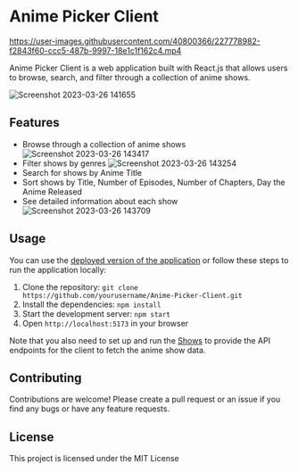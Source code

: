 # Anime Picker Client

https://user-images.githubusercontent.com/40800366/227778982-f2843f60-ccc5-487b-9997-18e1c1f162c4.mp4


Anime Picker Client is a web application built with React.js that allows users to browse, search, and filter through a collection of anime shows.

![Screenshot 2023-03-26 141655](https://user-images.githubusercontent.com/40800366/227779062-9dd7ceb5-ae6b-4255-b897-e0d0ee6fe228.png)


## Features

- Browse through a collection of anime shows
![Screenshot 2023-03-26 143417](https://user-images.githubusercontent.com/40800366/227779329-f1008205-f8e1-4199-9bb6-d061a4d1205e.png)
- Filter shows by genres
![Screenshot 2023-03-26 143254](https://user-images.githubusercontent.com/40800366/227779219-f3e17d5c-19b2-4661-bc6f-8a684ebc511f.png)
- Search for shows by Anime Title
- Sort shows by Title, Number of Episodes, Number of Chapters, Day the Anime Released
- See detailed information about each show
![Screenshot 2023-03-26 143709](https://user-images.githubusercontent.com/40800366/227779524-b9277a4a-693e-4b0a-8bce-e78c54738335.png)

## Usage

You can use the [deployed version of the application](https://anime-picker-client.vercel.app/) or follow these steps to run the application locally:

1. Clone the repository: `git clone https://github.com/yourusername/Anime-Picker-Client.git`
2. Install the dependencies: `npm install`
3. Start the development server: `npm start`
4. Open `http://localhost:5173` in your browser

Note that you also need to set up and run the [Shows](https://github.com/ItamarTati/shows) to provide the API endpoints for the client to fetch the anime show data.

## Contributing

Contributions are welcome! Please create a pull request or an issue if you find any bugs or have any feature requests.

## License

This project is licensed under the MIT License
